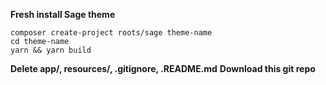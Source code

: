 **Fresh install Sage theme**

    composer create-project roots/sage theme-name
    cd theme-name
    yarn && yarn build

**Delete app/, resources/, .gitignore, .README.md**
**Download this git repo**
